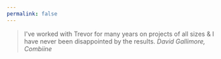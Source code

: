 ```yaml
---
permalink: false
---
```

> I've worked with Trevor for many years on projects of all sizes & I have never been disappointed by the results.
<cite class="vcard fn"><span class="fn author">David Gallimore</span>, <span class="org">Combiine</span></cite>
